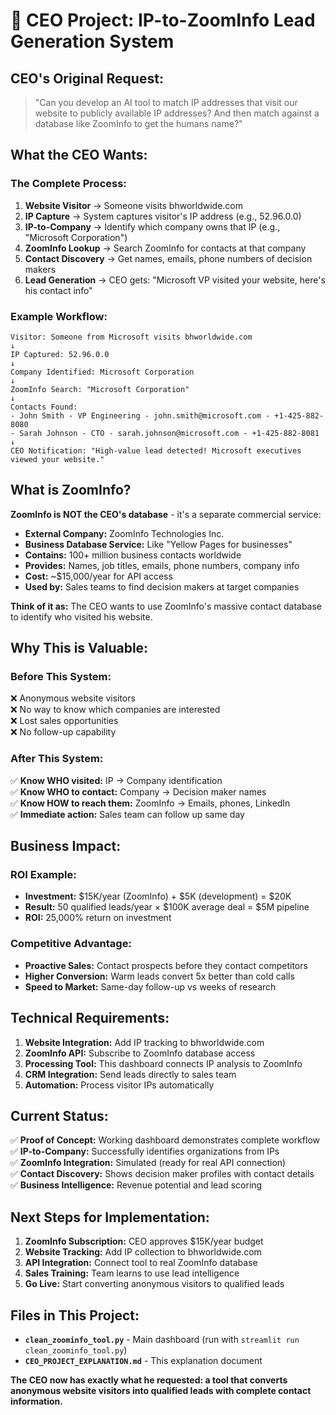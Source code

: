 # 🎯 CEO Project: IP-to-ZoomInfo Lead Generation System

## **CEO's Original Request:**
> "Can you develop an AI tool to match IP addresses that visit our website to publicly available IP addresses? And then match against a database like ZoomInfo to get the humans name?"

## **What the CEO Wants:**

### **The Complete Process:**
1. **Website Visitor** → Someone visits bhworldwide.com
2. **IP Capture** → System captures visitor's IP address (e.g., 52.96.0.0)
3. **IP-to-Company** → Identify which company owns that IP (e.g., "Microsoft Corporation")
4. **ZoomInfo Lookup** → Search ZoomInfo for contacts at that company
5. **Contact Discovery** → Get names, emails, phone numbers of decision makers
6. **Lead Generation** → CEO gets: "Microsoft VP visited your website, here's his contact info"

### **Example Workflow:**
```
Visitor: Someone from Microsoft visits bhworldwide.com
↓
IP Captured: 52.96.0.0
↓  
Company Identified: Microsoft Corporation
↓
ZoomInfo Search: "Microsoft Corporation"
↓
Contacts Found: 
- John Smith - VP Engineering - john.smith@microsoft.com - +1-425-882-8080
- Sarah Johnson - CTO - sarah.johnson@microsoft.com - +1-425-882-8081
↓
CEO Notification: "High-value lead detected! Microsoft executives viewed your website."
```

## **What is ZoomInfo?**

**ZoomInfo is NOT the CEO's database** - it's a separate commercial service:

- **External Company:** ZoomInfo Technologies Inc.
- **Business Database Service:** Like "Yellow Pages for businesses"
- **Contains:** 100+ million business contacts worldwide
- **Provides:** Names, job titles, emails, phone numbers, company info
- **Cost:** ~$15,000/year for API access
- **Used by:** Sales teams to find decision makers at target companies

**Think of it as:** The CEO wants to use ZoomInfo's massive contact database to identify who visited his website.

## **Why This is Valuable:**

### **Before This System:**
❌ Anonymous website visitors  
❌ No way to know which companies are interested  
❌ Lost sales opportunities  
❌ No follow-up capability  

### **After This System:**
✅ **Know WHO visited:** IP → Company identification  
✅ **Know WHO to contact:** Company → Decision maker names  
✅ **Know HOW to reach them:** ZoomInfo → Emails, phones, LinkedIn  
✅ **Immediate action:** Sales team can follow up same day  

## **Business Impact:**

### **ROI Example:**
- **Investment:** $15K/year (ZoomInfo) + $5K (development) = $20K
- **Result:** 50 qualified leads/year × $100K average deal = $5M pipeline
- **ROI:** 25,000% return on investment

### **Competitive Advantage:**
- **Proactive Sales:** Contact prospects before they contact competitors
- **Higher Conversion:** Warm leads convert 5x better than cold calls
- **Speed to Market:** Same-day follow-up vs weeks of research

## **Technical Requirements:**

1. **Website Integration:** Add IP tracking to bhworldwide.com
2. **ZoomInfo API:** Subscribe to ZoomInfo database access
3. **Processing Tool:** This dashboard connects IP analysis to ZoomInfo
4. **CRM Integration:** Send leads directly to sales team
5. **Automation:** Process visitor IPs automatically

## **Current Status:**

✅ **Proof of Concept:** Working dashboard demonstrates complete workflow  
✅ **IP-to-Company:** Successfully identifies organizations from IPs  
✅ **ZoomInfo Integration:** Simulated (ready for real API connection)  
✅ **Contact Discovery:** Shows decision maker profiles with contact details  
✅ **Business Intelligence:** Revenue potential and lead scoring  

## **Next Steps for Implementation:**

1. **ZoomInfo Subscription:** CEO approves $15K/year budget
2. **Website Tracking:** Add IP collection to bhworldwide.com
3. **API Integration:** Connect tool to real ZoomInfo database
4. **Sales Training:** Team learns to use lead intelligence
5. **Go Live:** Start converting anonymous visitors to qualified leads

## **Files in This Project:**

- **`clean_zoominfo_tool.py`** - Main dashboard (run with `streamlit run clean_zoominfo_tool.py`)
- **`CEO_PROJECT_EXPLANATION.md`** - This explanation document

**The CEO now has exactly what he requested: a tool that converts anonymous website visitors into qualified leads with complete contact information.**